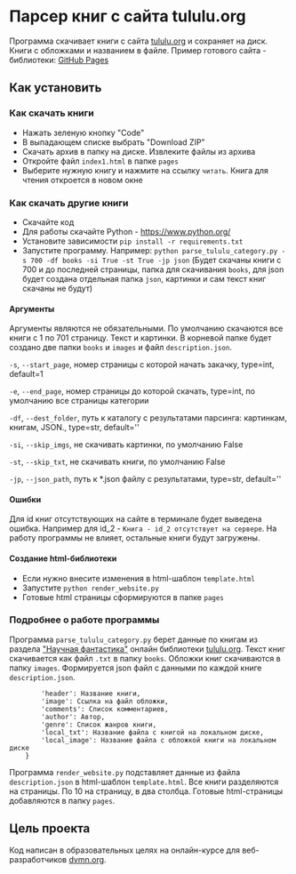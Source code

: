 # Парсер книг с сайта tululu.org

Программа скачивает книги с сайта [tululu.org](https://tululu.org/ "tululu.org") и сохраняет на диск. Книги с обложками и названием в файле.
Пример готового сайта - библиотеки: [GitHub Pages](https://lobanab.github.io/OnlineLibrary/pages/index1.html "Пример")

## Как установить

### Как скачать книги

- Нажать зеленую кнопку "Code"
- В выпадающем списке выбрать "Download ZIP"
- Скачать архив в папку на диске. Извлеките файлы из архива
- Откройте файл `index1.html` в папке `pages`
- Выберите нужную книгу и нажмите на ссылку `читать`. Книга для чтения откроется в новом окне

### Как скачать другие книги

- Скачайте код
- Для работы скачайте Python - https://www.python.org/
- Установите зависимости `pip install -r requirements.txt`
- Запустите программу. Например: `python parse_tululu_category.py -s 700 -df books -si True -st True -jp json` (Будет скачаны книги с 700 и до последней страницы, папка для скачивания `books`, для json будет создана отдельная папка `json`, картинки и сам текст книг скачаны не будут)

#### Аргументы

Аргументы являются не обязательными. По умолчанию скачаются все книги с 1 по 701 страницу. Текст и картинки. В корневой папке будет создано две папки `books` и `images` и файл `description.json`.

`-s`, `--start_page`, номер страницы с которой начать закачку, type=int, default=1

`-e`, `--end_page`, номер страницы до которой скачать, type=int, по умолчанию все страницы категории

`-df`, `--dest_folder`, путь к каталогу с результатами парсинга: картинкам, книгам, JSON., type=str, default=''

`-si`, `--skip_imgs`, не скачивать картинки, по умолчанию False

`-st`, `--skip_txt`, не скачивать книги, по умолчанию False

`-jp`, `--json_path`, путь к *.json файлу с результатами, type=str, default=''

#### Ошибки

Для id книг отсутствующих на сайте в терминале будет выведена ошибка. Например для id_2 - `Книга - id_2 отсутствует на сервере`.
На работу программы не влияет, остальные книги будут загружены.

#### Создание html-библиотеки

- Если нужно внесите изменения в html-шаблон `template.html`
- Запустите `python render_website.py`
- Готовые html страницы сформируются в папке `pages`

### Подробнее о работе программы

Программа `parse_tululu_category.py` берет данные по книгам из раздела ["Научная фантастика"](https://tululu.org/l55/1/ "Научная фантастика") онлайн библиотеки [tululu.org](https://tululu.org/ "tululu.org").
Текст книг скачивается как файл `.txt` в папку `books`.
Обложки книг скачиваются в папку `images`.
Формируется json файл с данными по каждой книге `description.json`.
```book_description = {
        'header': Название книги,
        'image': Ссылка на файл обложки,
        'comments': Список комментариев,
        'author': Автор,
        'genre': Список жанров книги,
        'local_txt': Название файла с книгой на локальном диске,
        'local_image': Название файла с обложкой книги на локальном диске
    }
```
Программа `render_website.py` подставляет данные из файла `description.json` в html-шаблон `template.html`.
Все книги разделяются на страницы. По 10 на страницу, в два столбца.
Готовые html-страницы добавляются в папку `pages`.

## Цель проекта

Код написан в образовательных целях на онлайн-курсе для веб-разработчиков [dvmn.org](https://dvmn.org/).